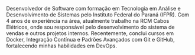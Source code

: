 Desenvolvedor de Software com formação em Tecnologia em Análise e Desenvolvimento de Sistemas pelo Instituto Federal do Paraná (IFPR). Com 4 anos de experiência na área, atualmente trabalho na RCM Cabos Elétricos, onde sou responsável pelo desenvolvimento do sistema de vendas e outros projetos internos. Recentemente, conclui cursos em Docker, Integração Contínua e Padrões Avançados com Git e GitHub, fortalecendo minhas habilidades em DevOps.
